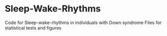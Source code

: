 # Sleep-Wake-Rhythms
Code for Sleep-wake-rhythms in individuals with Down syndrome
Files for statistical tests and figures
